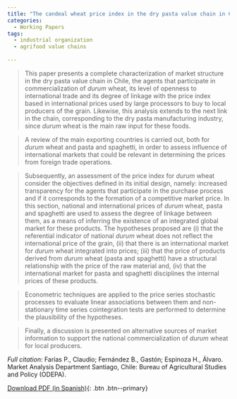 ```yaml
---
title: "The candeal wheat price index in the dry pasta value chain in Chile"
categories:
  - Working Papers
tags:
  - industrial organization
  - agrifood value chains
  
---
```

> This paper presents a complete characterization of market structure in the dry pasta value chain in Chile, the agents that participate in commercialization of *durum* wheat, its level of openness to international trade and its degree of linkage with the price index based in international prices used by large processors to buy to local producers of the grain. Likewise, this analysis extends to the next link in the chain, corresponding to the dry pasta manufacturing industry, since *durum* wheat is the main raw input for these foods.

> A review of the main exporting countries is carried out, both for *durum* wheat and pasta and spaghetti, in order to assess influence of international markets that could be relevant in determining the prices from foreign trade operations.

> Subsequently, an assessment of the price index for *durum* wheat consider the objectives defined in its initial design, namely: increased transparency for the agents that participate in the purchase process and if it corresponds to the formation of a competitive market price. In this section, national and international prices of *durum* wheat, pasta and spaghetti are used to assess the degree of linkage between them, as a means of inferring the existence of an integrated global market for these products. The hypotheses proposed are (i) that the referential indicator of national *durum* wheat does not reflect the international price of the grain, (ii) that there is an international market for *durum* wheat integrated into prices; (iii) that the price of products derived from *durum* wheat (pasta and spaghetti) have a structural relationship with the price of the raw material and, (iv) that the international market for pasta and spaghetti disciplines the internal prices of these products. 

> Econometric techniques are applied to the price series stochastic processes to evaluate linear associations between them and non-stationary time series cointegration tests are performed to determine the plausibility of the hypotheses.

> Finally, a discussion is presented on alternative sources of market information to support the national commercialization of *durum* wheat for local producers.

*Full citation:* Farías P., Claudio; Fernández B., Gastón; Espinoza H., Álvaro. Market Analysis Department Santiago, Chile: Bureau of Agricultural Studies and Policy (ODEPA).

[Download PDF (in Spanish)](https://www.odepa.gob.cl/wp-content/uploads/2019/03/Indicador2018rev6.pdf){: .btn .btn--primary}




